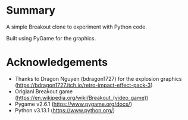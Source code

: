# Summary

A simple Breakout clone to experiment with Python code.

Built using PyGame for the graphics.


# Acknowledgements

- Thanks to Dragon Nguyen (bdragon1727) for the explosion graphics (https://bdragon1727.itch.io/retro-impact-effect-pack-3)
- Origianl Breakout game (https://en.wikipedia.org/wiki/Breakout_(video_game))
- Pygame v2.6.1 (https://www.pygame.org/docs/)
- Python v3.13.1 (https://www.python.org/)